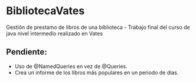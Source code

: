# BibliotecaVates
Gestión de prestamo de libros de una biblioteca - Trabajo final del curso de java nivel intermedio realizado en Vates

## Pendiente:

* Uso de @NamedQueries en vez de @Queries.
* Crea un informe de los libros más populares en un periodo de días.
